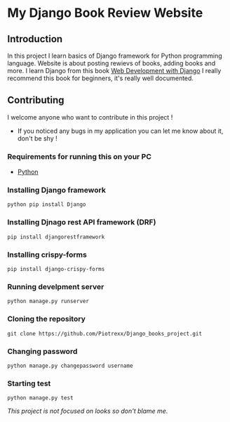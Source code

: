# My Django Book Review Website

## Introduction

In this project I learn basics of Django framework for Python programming language.
Website is about posting rewievs of books, adding books and more. 
I learn Django from this book [Web Development with Django](https://www.amazon.com/Web-Development-Django-applications-Python-based/dp/1839212500)
I really recommend this book for beginners, it's really well documented.

## Contributing

I welcome anyone who want to contribute in this project !
- If you noticed any bugs in my application you can let me know about it, don't be shy !


### Requirements for running this on your PC 

- [Python](https://www.python.org/downloads/)

### Installing Django framework 

```shell
python pip install Django
```

### Installing Djnago rest API framework (DRF)

```shell
pip install djangorestframework
```

### Installing crispy-forms

```shell
pip install django-crispy-forms
```

### Running develpment server

```shell
python manage.py runserver
```
### Cloning the repository

```shell
git clone https://github.com/Piotrexx/Django_books_project.git
```

### Changing password
```shell
python manage.py changepassword username
```

### Starting test
```shell
python manage.py test
```
<!-- # WARNING !

**IT IS WORTH TO NOTICE THAT I DON'T PUT ALL THE FILES IN THE REPOSITORY !**

I don't put files like: 
 - files from folder __pychache__
 - files from folder __migrations__


Those files goes with the Django framework when app or project created.

For better experiance first create project like this:

```shell
django-admin startproject project_name
```

And then create an app just like this:

```shell
python manage.py startapp app_name
```

When everything is readym you can copy files from the repository.

**Files from bookr folder goes to your project folder**

**Files from myapp folder goes to your app folder** -->




*This project is not focused on looks so don't blame me.*